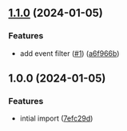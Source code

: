 ## [1.1.0](https://github.com/achingbrain/race-event/compare/v1.0.0...v1.1.0) (2024-01-05)


### Features

* add event filter ([#1](https://github.com/achingbrain/race-event/issues/1)) ([a6f966b](https://github.com/achingbrain/race-event/commit/a6f966bbb36773a859fdaba4d0470bd24470089e))

## 1.0.0 (2024-01-05)


### Features

* intial import ([7efc29d](https://github.com/achingbrain/race-event/commit/7efc29d7102a398dfe3702c291bd045498ca31c2))
